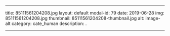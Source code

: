 
---
title: 85111561204208.jpg
layout: default
modal-id: 79
date: 2019-06-28
img: 85111561204208.jpg
thumbnail: 85111561204208-thumbnail.jpg
alt: image-alt
category: cate_human
description: .

---
